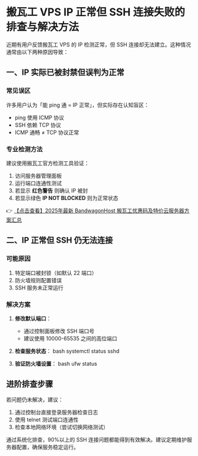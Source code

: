 # 搬瓦工 VPS IP 正常但 SSH 连接失败的排查与解决方法

近期有用户反馈搬瓦工 VPS 的 IP 检测正常，但 SSH 连接却无法建立。这种情况通常由以下两种原因导致：

## 一、IP 实际已被封禁但误判为正常

### 常见误区
许多用户认为「能 ping 通 = IP 正常」，但实际存在认知盲区：
- ping 使用 ICMP 协议
- SSH 依赖 TCP 协议
- ICMP 通畅 ≠ TCP 协议正常

### 专业检测方法
建议使用搬瓦工官方检测工具验证：
1. 访问服务器管理面板
2. 运行端口连通性测试
3. 若显示 **红色警告** 则确认 IP 被封
4. 若显示绿色 **IP NOT BLOCKED** 则为正常状态

👉 [【点击查看】2025年最新 BandwagonHost 搬瓦工优惠码及特价云服务器方案汇总](https://bit.ly/banwagon)

## 二、IP 正常但 SSH 仍无法连接

### 可能原因
1. 特定端口被封锁（如默认 22 端口）
2. 防火墙规则配置错误
3. SSH 服务未正常运行

### 解决方案
1. **修改默认端口**：
   - 通过控制面板修改 SSH 端口号
   - 建议使用 10000-65535 之间的高位端口
2. **检查服务状态**：
   bash
   systemctl status sshd
   
3. **验证防火墙设置**：
   bash
   ufw status
   

## 进阶排查步骤
若问题仍未解决，建议：
1. 通过控制台直接登录服务器检查日志
2. 使用 telnet 测试端口连通性
3. 检查本地网络环境（尝试切换网络测试）

通过系统化排查，90%以上的 SSH 连接问题都能得到有效解决。建议定期维护服务器配置，确保服务稳定运行。